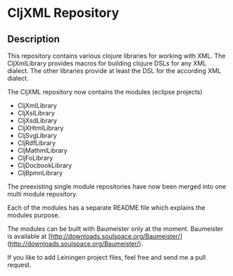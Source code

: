 CljXML Repository
=================

Description
-----------
This repository contains various clojure libraries for working with XML.
The CljXmlLibrary provides macros for building clojure DSLs for any XML
dialect. The other libraries provide at least the DSL for the according
XML dialect.

The CljXML repository now contains the modules (eclipse projects)
 * CljXmlLibrary
 * CljXslLibrary
 * CljXsdLibrary
 * CljXHtmlLibrary
 * CljSvgLibrary
 * CljRdfLibrary
 * CljMathmlLibrary
 * CljFoLibrary
 * CljDocbookLibrary
 * CljBpmnLibrary

The preexisting single module repositories have now been merged into one
multi module repository.

Each of the modules has a separate README file which explains the
modules purpose.

The modules can be built with Baumeister only at the
moment. Baumeister is available at [http://downloads.soulspace.org/Baumeister/]
(http://downloads.soulspace.org/Baumeister/).

If you like to add Leiningen project files, feel free and send me a pull
request.

